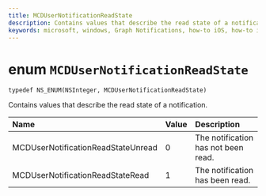 ```yaml
---
title: MCDUserNotificationReadState
description: Contains values that describe the read state of a notification.
keywords: microsoft, windows, Graph Notifications, how-to iOS, how-to iPhone 
---
```


# enum `MCDUserNotificationReadState`

```
typedef NS_ENUM(NSInteger, MCDUserNotificationReadState)
```

Contains values that describe the read state of a notification.

|Name | Value | Description |
|:-- |:-- |:-- |
|   MCDUserNotificationReadStateUnread |0| The notification has not been read. |
|   MCDUserNotificationReadStateRead | 1| The notification has been read.|